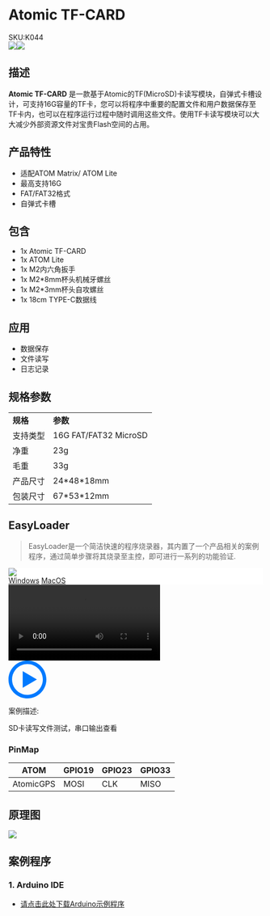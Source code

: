 # Atomic TF-CARD

<div class="badge badge-pill badge-primary product_sku_tag">SKU:K044</div>

<div class="product_pic"><img src="assets/img/product_pics/atom_base/atomicTF/atomictf_01.webp" ><img src="assets/img/product_pics/atom_base/atomicTF/atomictf_02.webp"></div>

## 描述

**Atomic TF-CARD** 是一款基于Atomic的TF(MicroSD)卡读写模块，自弹式卡槽设计，可支持16G容量的TF卡，您可以将程序中重要的配置文件和用户数据保存至TF卡内，也可以在程序运行过程中随时调用这些文件。使用TF卡读写模块可以大大减少外部资源文件对宝贵Flash空间的占用。

## 产品特性

- 适配ATOM Matrix/ ATOM Lite
- 最高支持16G
- FAT/FAT32格式
- 自弹式卡槽

## 包含

- 1x Atomic TF-CARD
- 1x ATOM Lite
- 1x M2内六角扳手
- 1x M2*8mm杯头机械牙螺丝
- 1x M2*3mm杯头自攻螺丝
- 1x 18cm TYPE-C数据线

## 应用

- 数据保存
- 文件读写
- 日志记录

## 规格参数

<table>
   <tr style="font-weight:bold">
      <td>规格</td>
      <td>参数</td>
   </tr>
   <tr>
      <td>支持类型</td>
      <td>16G FAT/FAT32 MicroSD</td>
   </tr>
   <tr>
      <td>净重</td>
      <td>23g</td>
   </tr>
   <tr>
      <td>毛重</td>
      <td>33g</td>
   </tr>
   <tr>
      <td>产品尺寸</td>
      <td>24*48*18mm</td>
   </tr>
   <tr>
      <td>包装尺寸</td>
      <td>67*53*12mm</td>
   </tr>
</table>


## EasyLoader

>EasyLoader是一个简洁快速的程序烧录器，其内置了一个产品相关的案例程序，通过简单步骤将其烧录至主控，即可进行一系列的功能验证.

<div class="easyloader-box">
    <div style="background-color:white;">
        <div><img src="https://m5stack.oss-cn-shenzhen.aliyuncs.com/image/easyloader_intro.webp"></div>
        <div class="easyloader-btn">
            <a href="https://m5stack.oss-cn-shenzhen.aliyuncs.com/EasyLoader/Windows/ATOM_BASE/EasyLoader_Atomic_TF.exe">Windows</a>
            <a href="https://m5stack.oss-cn-shenzhen.aliyuncs.com/EasyLoader/MacOS/ATOM_BASE/EasyLoader_AtomicTF.dmg">MacOS</a>
            <!-- <a>Linux</a>
            <a>MacOS</a> -->
        </div>
    </div>
    <div>
        <video id="example_video" controls>
            <source src="https://m5stack.oss-cn-shenzhen.aliyuncs.com/video/Product_example_video/Core/AtomEcho.mp4" type="video/mp4">
        </video>
        <div class="easyloader-mask">
        <a>
            <svg id="play-btn" t="1583228776634" class="icon" viewBox="0 0 1024 1024" version="1.1" xmlns="http://www.w3.org/2000/svg" p-id="4152" width="75" height="75"><path d="M512 0C229.216 0 0 229.216 0 512s229.216 512 512 512 512-229.216 512-512S794.784 0 512 0z m0 928C282.24 928 96 741.76 96 512S282.24 96 512 96s416 186.24 416 416-186.24 416-416 416zM384 288l384 224-384 224z" p-id="4153" fill="#007aff"></path></svg></a>
            <p>案例描述:</p>
            <p>SD卡读写文件测试，串口输出查看</p>
        </div>
    </div>
</div>

### PinMap

<table class="table-1">
      <thead>
         <th>ATOM</th>
         <th>GPIO19</th>
         <th>GPIO23</th>
         <th>GPIO33</th>
      </thead>
      <tbody>
         <tr>
            <td>AtomicGPS</td>
            <td>MOSI</td>
            <td>CLK</td>
            <td>MISO</td>
         </tr>
    </tbody>
</table>

## 原理图

<img src="assets/img/product_pics/atom_base/atomicTF/atomicTF_sch.webp">

## 案例程序

### 1. Arduino IDE

- [请点击此处下载Arduino示例程序](https://github.com/m5stack/M5-ProductExampleCodes/tree/master/AtomBase/AtomicTF)



<script>

   var purchase_link = '';

   anchor_search(purchase_link);
   scrollFunc();

</script>
